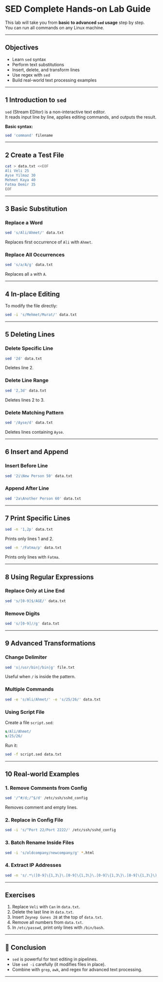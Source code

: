 # SED Complete Hands-on Lab Guide

This lab will take you from **basic to advanced `sed` usage** step by step.  
You can run all commands on any Linux machine.  

---

## Objectives
- Learn `sed` syntax
- Perform text substitutions
- Insert, delete, and transform lines
- Use regex with `sed`
- Build real-world text processing examples

---

## 1 Introduction to `sed`

`sed` (Stream EDitor) is a non-interactive text editor.  
It reads input line by line, applies editing commands, and outputs the result.

**Basic syntax:**
```bash
sed 'command' filename
```

---

## 2 Create a Test File

```bash
cat > data.txt <<EOF
Ali Veli 25
Ayse Yilmaz 30
Mehmet Kaya 40
Fatma Demir 35
EOF
```

---

## 3 Basic Substitution

### Replace a Word
```bash
sed 's/Ali/Ahmet/' data.txt
```
 Replaces first occurrence of `Ali` with `Ahmet`.

### Replace All Occurrences
```bash
sed 's/a/A/g' data.txt
```
 Replaces all `a` with `A`.

---

## 4 In-place Editing

To modify the file directly:
```bash
sed -i 's/Mehmet/Murat/' data.txt
```

---

## 5 Deleting Lines

### Delete Specific Line
```bash
sed '2d' data.txt
```
 Deletes line 2.

### Delete Line Range
```bash
sed '2,3d' data.txt
```
 Deletes lines 2 to 3.

### Delete Matching Pattern
```bash
sed '/Ayse/d' data.txt
```
 Deletes lines containing `Ayse`.

---

## 6 Insert and Append

### Insert Before Line
```bash
sed '2i\New Person 50' data.txt
```

### Append After Line
```bash
sed '2a\Another Person 60' data.txt
```

---

## 7 Print Specific Lines

```bash
sed -n '1,2p' data.txt
```
 Prints only lines 1 and 2.

```bash
sed -n '/Fatma/p' data.txt
```
 Prints only lines with `Fatma`.

---

## 8 Using Regular Expressions

### Replace Only at Line End
```bash
sed 's/[0-9]$/AGE/' data.txt
```

### Remove Digits
```bash
sed 's/[0-9]//g' data.txt
```

---

## 9 Advanced Transformations

### Change Delimiter
```bash
sed 's|/usr/bin|/bin|g' file.txt
```
 Useful when `/` is inside the pattern.

### Multiple Commands
```bash
sed -e 's/Ali/Ahmet/' -e 's/25/26/' data.txt
```

### Using Script File
Create a file `script.sed`:
```sed
s/Ali/Ahmet/
s/25/26/
```
Run it:
```bash
sed -f script.sed data.txt
```

---

## 10 Real-world Examples

### 1. Remove Comments from Config
```bash
sed '/^#/d;/^$/d' /etc/ssh/sshd_config
```
 Removes comment and empty lines.

### 2. Replace in Config File
```bash
sed -i 's/^Port 22/Port 2222/' /etc/ssh/sshd_config
```

### 3. Batch Rename Inside Files
```bash
sed -i 's/oldcompany/newcompany/g' *.html
```

### 4. Extract IP Addresses
```bash
sed -n 's/.*\([0-9]\{1,3\}\.[0-9]\{1,3\}\.[0-9]\{1,3\}\.[0-9]\{1,3\}\).*/\1/p' access.log
```

---

## Exercises

1. Replace `Veli` with `Can` in `data.txt`.  
2. Delete the last line in `data.txt`.  
3. Insert `Zeynep Gunes 28` at the top of `data.txt`.  
4. Remove all numbers from `data.txt`.  
5. In `/etc/passwd`, print only lines with `/bin/bash`.  

---

## 🚀 Conclusion
- `sed` is powerful for text editing in pipelines.  
- Use `sed -i` carefully (it modifies files in place).  
- Combine with `grep`, `awk`, and regex for advanced text processing.  

---
